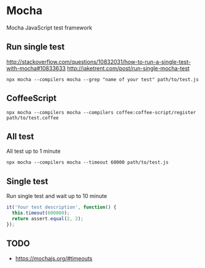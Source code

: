 # Mocha

Mocha JavaScript test framework

## Run single test

<http://stackoverflow.com/questions/10832031/how-to-run-a-single-test-with-mocha#10833633>
<http://jaketrent.com/post/run-single-mocha-test>

    npx mocha --compilers mocha --grep "name of your test" path/to/test.js

## CoffeeScript

    npx mocha --compilers mocha --compilers coffee:coffee-script/register path/to/test.coffee

## All test

All test up to 1 minute

    npx mocha --compilers mocha --timeout 60000 path/to/test.js

## Single test

Run single test and wait up to 10 minute

~~~js
it('Your test description', function() {
  this.timeout(600000);
  return assert.equal(2, 2);
});
~~~

## TODO

* https://mochajs.org/#timeouts
